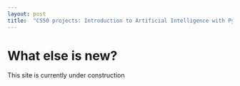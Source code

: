 ```yaml
---
layout: post
title:  "CS50 projects: Introduction to Artificial Intelligence with Python"
---
```


# What else is new?

<html>
This site is currently under construction
</html>
